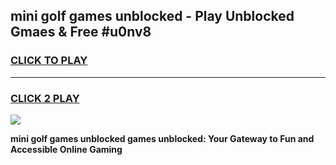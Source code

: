 
## mini golf games unblocked - Play Unblocked Gmaes & Free #u0nv8
<h3>
<a href="https://news.freeplayer.one?title=mini_golf_games_unblocked&ref=24F">CLICK TO PLAY</a></h3>
<hr>

<h3>
<a href="https://news.freeplayer.one?title=mini_golf_games_unblocked&ref=24F">CLICK 2 PLAY</a>
  
</h3>

<a href="https://news.freeplayer.one?title=mini_golf_games_unblocked&ref=24F/"><img src="https://clearcache.store/games.png"></a>


**mini golf games unblocked games unblocked: Your Gateway to Fun and Accessible Online Gaming**
